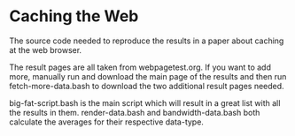 Caching the Web
======================

The source code needed to reproduce the results in a paper about caching at the web browser.

The result pages are all taken from webpagetest.org. If you want to add more, manually run and download the main page of the results and then run fetch-more-data.bash to download the two additional result pages needed.

big-fat-script.bash is the main script which will result in a great list with all the results in them. render-data.bash and bandwidth-data.bash both calculate the averages for their respective data-type.

